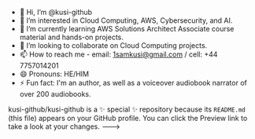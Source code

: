 - 👋 Hi, I’m @kusi-github
- 👀 I’m interested in Cloud Computing, AWS, Cybersecurity, and AI.
- 🌱 I’m currently learning AWS Solutions Architect Associate course material and hands-on projects.
- 💞️ I’m looking to collaborate on Cloud Computing projects.
- 📫 How to reach me - email: 1samkusi@gmail.com / cell: +44 7757014201
- 😄 Pronouns: HE/HIM
- ⚡ Fun fact: I'm an author, as well as a voiceover audiobook narrator of over 200 audiobooks.


kusi-github/kusi-github is a ✨ special ✨ repository because its `README.md` (this file) appears on your GitHub profile.
You can click the Preview link to take a look at your changes.
--->
